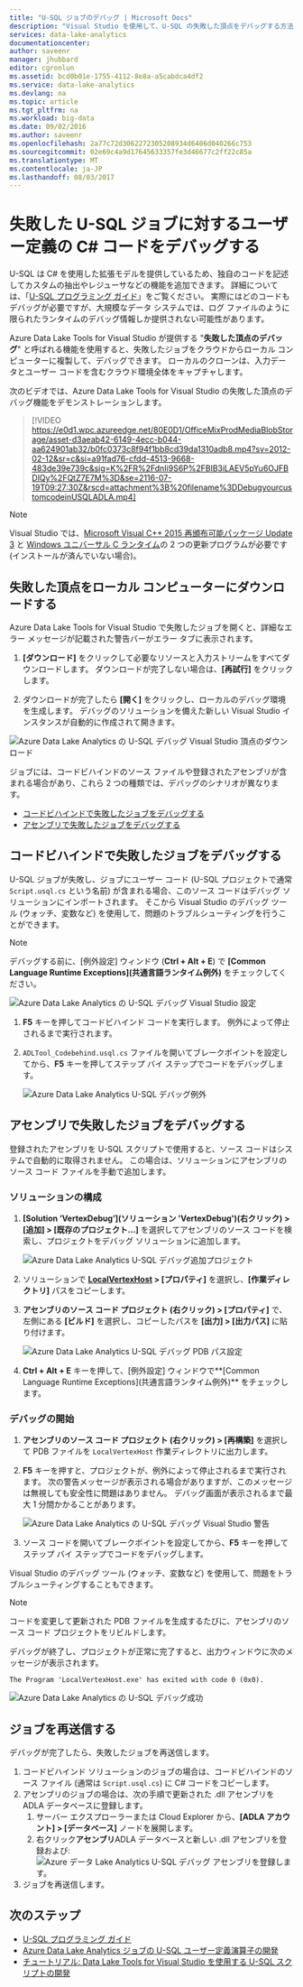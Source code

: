 ```yaml
---
title: "U-SQL ジョブのデバッグ | Microsoft Docs"
description: "Visual Studio を使用して、U-SQL の失敗した頂点をデバッグする方法について説明します。"
services: data-lake-analytics
documentationcenter: 
author: saveenr
manager: jhubbard
editor: cgronlun
ms.assetid: bcd0b01e-1755-4112-8e8a-a5cabdca4df2
ms.service: data-lake-analytics
ms.devlang: na
ms.topic: article
ms.tgt_pltfrm: na
ms.workload: big-data
ms.date: 09/02/2016
ms.author: saveenr
ms.openlocfilehash: 2a77c72d3062272305208934d6406d040266c753
ms.sourcegitcommit: 02e69c4a9d17645633357fe3d46677c2ff22c85a
ms.translationtype: MT
ms.contentlocale: ja-JP
ms.lasthandoff: 08/03/2017
---
```

# <a name="debug-user-defined-c-code-for-failed-u-sql-jobs"></a>失敗した U-SQL ジョブに対するユーザー定義の C# コードをデバッグする

U-SQL は C# を使用した拡張モデルを提供しているため、独自のコードを記述してカスタムの抽出やレジューサなどの機能を追加できます。 詳細については、「[U-SQL プログラミング ガイド](https://docs.microsoft.com/en-us/azure/data-lake-analytics/data-lake-analytics-u-sql-programmability-guide#use-user-defined-functions-udf)」をご覧ください。 実際にはどのコードもデバッグが必要ですが、大規模なデータ システムでは、ログ ファイルのように限られたランタイムのデバッグ情報しか提供されない可能性があります。

Azure Data Lake Tools for Visual Studio が提供する "**失敗した頂点のデバッグ**" と呼ばれる機能を使用すると、失敗したジョブをクラウドからローカル コンピューターに複製して、デバッグできます。 ローカルのクローンは、入力データとユーザー コードを含むクラウド環境全体をキャプチャします。

次のビデオでは、Azure Data Lake Tools for Visual Studio の失敗した頂点のデバッグ機能をデモンストレーションします。

> [!VIDEO https://e0d1.wpc.azureedge.net/80E0D1/OfficeMixProdMediaBlobStorage/asset-d3aeab42-6149-4ecc-b044-aa624901ab32/b0fc0373c8f94f1bb8cd39da1310adb8.mp4?sv=2012-02-12&sr=c&si=a91fad76-cfdd-4513-9668-483de39e739c&sig=K%2FR%2FdnIi9S6P%2FBlB3iLAEV5pYu6OJFBDlQy%2FQtZ7E7M%3D&se=2116-07-19T09:27:30Z&rscd=attachment%3B%20filename%3DDebugyourcustomcodeinUSQLADLA.mp4]
>

> [!NOTE]
> Visual Studio では、[Microsoft Visual C++ 2015 再頒布可能パッケージ Update 3](https://www.microsoft.com/en-us/download/details.aspx?id=53840) と [Windows ユニバーサル C ランタイム](https://www.microsoft.com/download/details.aspx?id=50410)の 2 つの更新プログラムが必要です (インストールが済んでいない場合)。

## <a name="download-failed-vertex-to-local-machine"></a>失敗した頂点をローカル コンピューターにダウンロードする

Azure Data Lake Tools for Visual Studio で失敗したジョブを開くと、詳細なエラー メッセージが記載された警告バーがエラー タブに表示されます。

1. **[ダウンロード]** をクリックして必要なリソースと入力ストリームをすべてダウンロードします。 ダウンロードが完了しない場合は、**[再試行]** をクリックします。

2. ダウンロードが完了したら **[開く]** をクリックし、ローカルのデバッグ環境を生成します。 デバッグのソリューションを備えた新しい Visual Studio インスタンスが自動的に作成されて開きます。

![Azure Data Lake Analytics の U-SQL デバッグ Visual Studio 頂点のダウンロード](./media/data-lake-analytics-debug-u-sql-jobs/data-lake-analytics-download-vertex.png)

ジョブには、コードビハインドのソース ファイルや登録されたアセンブリが含まれる場合があり、これら 2 つの種類では、デバッグのシナリオが異なります。

- [コードビハインドで失敗したジョブをデバッグする](#debug-job-failed-with-code-behind)
- [アセンブリで失敗したジョブをデバッグする](#debug-job-failed-with-assemblies)


## <a name="debug-job-failed-with-code-behind"></a>コードビハインドで失敗したジョブをデバッグする

U-SQL ジョブが失敗し、ジョブにユーザー コード (U-SQL プロジェクトで通常 `Script.usql.cs` という名前) が含まれる場合、このソース コードはデバッグ ソリューションにインポートされます。  そこから Visual Studio のデバッグ ツール (ウォッチ、変数など) を使用して、問題のトラブルシューティングを行うことができます。

> [!NOTE]
> デバッグする前に、[例外設定] ウィンドウ (**Ctrl + Alt + E**) で **[Common Language Runtime Exceptions]\(共通言語ランタイム例外\)** をチェックしてください。

![Azure Data Lake Analytics の U-SQL デバッグ Visual Studio 設定](./media/data-lake-analytics-debug-u-sql-jobs/data-lake-analytics-clr-exception-setting.png)

1. **F5** キーを押してコードビハインド コードを実行します。 例外によって停止されるまで実行されます。

2. `ADLTool_Codebehind.usql.cs` ファイルを開いてブレークポイントを設定してから、**F5** キーを押してステップ バイ ステップでコードをデバッグします。

    ![Azure Data Lake Analytics U-SQL デバッグ例外](./media/data-lake-analytics-debug-u-sql-jobs/data-lake-analytics-debug-exception.png)

## <a name="debug-job-failed-with-assemblies"></a>アセンブリで失敗したジョブをデバッグする

登録されたアセンブリを U-SQL スクリプトで使用すると、ソース コードはシステムで自動的に取得されません。 この場合は、ソリューションにアセンブリのソース コード ファイルを手動で追加します。

### <a name="configure-the-solution"></a>ソリューションの構成

1. **[Solution ’VertexDebug’]\(ソリューション 'VertexDebug'\)(右クリック) > [追加] > [既存のプロジェクト…]** を選択してアセンブリのソース コードを検索し、プロジェクトをデバッグ ソリューションに追加します。

    ![Azure Data Lake Analytics U-SQL デバッグ追加プロジェクト](./media/data-lake-analytics-debug-u-sql-jobs/data-lake-analytics-add-project-to-debug-solution.png)

2. ソリューションで **[LocalVertexHost](右クリック) > [プロパティ]** を選択し、**[作業ディレクトリ]** パスをコピーします。

3. **アセンブリのソース コード プロジェクト (右クリック) > [プロパティ]** で、左側にある **[ビルド]** を選択し、コピーしたパスを **[出力] > [出力パス]** に貼り付けます。

    ![Azure Data Lake Analytics U-SQL デバッグ PDB パス設定](./media/data-lake-analytics-debug-u-sql-jobs/data-lake-analytics-set-pdb-path.png)

4. **Ctrl + Alt + E** キーを押して、[例外設定] ウィンドウで**[Common Language Runtime Exceptions]\(共通言語ランタイム例外\)** をチェックします。

### <a name="start-debug"></a>デバッグの開始

1. **アセンブリのソース コード プロジェクト (右クリック) > [再構築]** を選択して PDB ファイルを `LocalVertexHost` 作業ディレクトリに出力します。

2. **F5** キーを押すと、プロジェクトが、例外によって停止されるまで実行されます。 次の警告メッセージが表示される場合がありますが、このメッセージは無視しても安全性に問題はありません。 デバッグ画面が表示されるまで最大 1 分間かかることがあります。

    ![Azure Data Lake Analytics の U-SQL デバッグ Visual Studio 警告](./media/data-lake-analytics-debug-u-sql-jobs/data-lake-analytics-visual-studio-u-sql-debug-warning.png)

3. ソース コードを開いてブレークポイントを設定してから、**F5** キーを押してステップ バイ ステップでコードをデバッグします。

Visual Studio のデバッグ ツール (ウォッチ、変数など) を使用して、問題をトラブルシューティングすることもできます。

> [!NOTE]
> コードを変更して更新された PDB ファイルを生成するたびに、アセンブリのソース コード プロジェクトをリビルドします。

デバッグが終了し、プロジェクトが正常に完了すると、出力ウィンドウに次のメッセージが表示されます。

```
The Program 'LocalVertexHost.exe' has exited with code 0 (0x0).
```

![Azure Data Lake Analytics の U-SQL デバッグ成功](./media/data-lake-analytics-debug-u-sql-jobs/data-lake-analytics-debug-succeed.png)

## <a name="resubmit-the-job"></a>ジョブを再送信する

デバッグが完了したら、失敗したジョブを再送信します。

1. コードビハインド ソリューションのジョブの場合は、コードビハインドのソース ファイル (通常は `Script.usql.cs`) に C# コードをコピーします。
2. アセンブリのジョブの場合は、次の手順で更新された .dll アセンブリを ADLA データベースに登録します。
    1. サーバー エクスプローラーまたは Cloud Explorer から、**[ADLA アカウント] > [データベース]** ノードを展開します。
    2. 右クリック**アセンブリ**ADLA データベースと新しい .dll アセンブリを登録および: ![Azure データ Lake Analytics U-SQL デバッグ アセンブリを登録します。](./media/data-lake-analytics-debug-u-sql-jobs/data-lake-analytics-register-assembly.png)
3. ジョブを再送信します。

## <a name="next-steps"></a>次のステップ

- [U-SQL プログラミング ガイド](data-lake-analytics-u-sql-programmability-guide.md)
- [Azure Data Lake Analytics ジョブの U-SQL ユーザー定義演算子の開発](data-lake-analytics-u-sql-develop-user-defined-operators.md)
- [チュートリアル: Data Lake Tools for Visual Studio を使用する U-SQL スクリプトの開発](data-lake-analytics-data-lake-tools-get-started.md)
